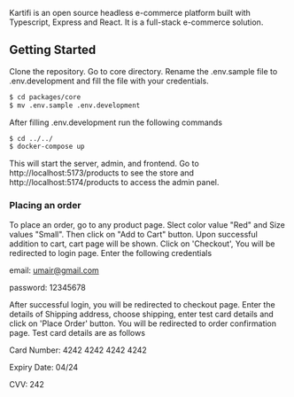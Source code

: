 Kartifi is an open source headless e-commerce platform built with Typescript, Express and React. It is a full-stack e-commerce solution.

## Getting Started
Clone the repository. Go to core directory. Rename the .env.sample file to .env.development and fill the file with your credentials. 
```bash
$ cd packages/core
$ mv .env.sample .env.development
```
After filling .env.development run the following commands
```bash
$ cd ../../
$ docker-compose up
```
This will start the server, admin, and frontend. Go to http://localhost:5173/products to see the store and http://localhost:5174/products to access the admin panel.

### Placing an order
To place an order, go to any product page. Slect color value  "Red" and Size values "Small". Then click on "Add to Cart" button. Upon successful addition to cart, cart page will be shown. Click on 'Checkout', You will be redirected to login page. Enter the following credentials

email: umair@gmail.com

password: 12345678

After successful login, you will be redirected to checkout page. Enter the details of Shipping address, choose shipping, enter test card details and click on 'Place Order' button. You will be redirected to order confirmation page. Test card details are as follows

Card Number: 4242 4242 4242 4242

Expiry Date: 04/24

CVV: 242

